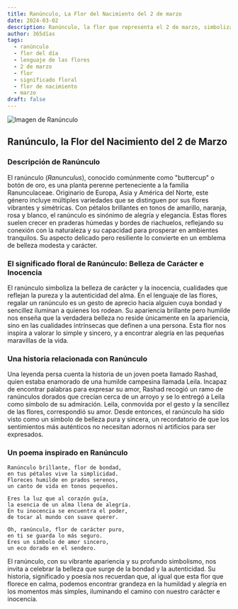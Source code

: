 ```yaml
---
title: Ranúnculo, La Flor del Nacimiento del 2 de marzo
date: 2024-03-02
description: Ranúnculo, la flor que representa el 2 de marzo, simboliza Belleza de carácter e inocencia. Descubre su fascinante historia, significado en el lenguaje de las flores y una poesía que celebra su belleza.
author: 365días
tags:
  - ranúnculo
  - flor del día
  - lenguaje de las flores
  - 2 de marzo
  - flor
  - significado floral
  - flor de nacimiento
  - marzo
draft: false
---
```



![Imagen de Ranúnculo](https://cdn.pixabay.com/photo/2015/05/04/20/26/buttercup-752927_1280.jpg#center)


## Ranúnculo, la Flor del Nacimiento del 2 de Marzo

### Descripción de Ranúnculo

El ranúnculo (_Ranunculus_), conocido comúnmente como "buttercup" o botón de oro, es una planta perenne perteneciente a la familia Ranunculaceae. Originario de Europa, Asia y América del Norte, este género incluye múltiples variedades que se distinguen por sus flores vibrantes y simétricas. Con pétalos brillantes en tonos de amarillo, naranja, rosa y blanco, el ranúnculo es sinónimo de alegría y elegancia. Estas flores suelen crecer en praderas húmedas y bordes de riachuelos, reflejando su conexión con la naturaleza y su capacidad para prosperar en ambientes tranquilos. Su aspecto delicado pero resiliente lo convierte en un emblema de belleza modesta y carácter.

### El significado floral de Ranúnculo: Belleza de Carácter e Inocencia

El ranúnculo simboliza la belleza de carácter y la inocencia, cualidades que reflejan la pureza y la autenticidad del alma. En el lenguaje de las flores, regalar un ranúnculo es un gesto de aprecio hacia alguien cuya bondad y sencillez iluminan a quienes los rodean. Su apariencia brillante pero humilde nos enseña que la verdadera belleza no reside únicamente en la apariencia, sino en las cualidades intrínsecas que definen a una persona. Esta flor nos inspira a valorar lo simple y sincero, y a encontrar alegría en las pequeñas maravillas de la vida.

### Una historia relacionada con Ranúnculo

Una leyenda persa cuenta la historia de un joven poeta llamado Rashad, quien estaba enamorado de una humilde campesina llamada Leila. Incapaz de encontrar palabras para expresar su amor, Rashad recogió un ramo de ranúnculos dorados que crecían cerca de un arroyo y se lo entregó a Leila como símbolo de su admiración. Leila, conmovida por el gesto y la sencillez de las flores, correspondió su amor. Desde entonces, el ranúnculo ha sido visto como un símbolo de belleza pura y sincera, un recordatorio de que los sentimientos más auténticos no necesitan adornos ni artificios para ser expresados.

### Un poema inspirado en Ranúnculo

```
Ranúnculo brillante, flor de bondad,  
en tus pétalos vive la simplicidad.  
Floreces humilde en prados serenos,  
un canto de vida en tonos pequeños.  

Eres la luz que al corazón guía,  
la esencia de un alma llena de alegría.  
En tu inocencia se encuentra el poder,  
de tocar al mundo con suave querer.  

Oh, ranúnculo, flor de carácter puro,  
en ti se guarda lo más seguro.  
Eres un símbolo de amor sincero,  
un eco dorado en el sendero.  
```

El ranúnculo, con su vibrante apariencia y su profundo simbolismo, nos invita a celebrar la belleza que surge de la bondad y la autenticidad. Su historia, significado y poesía nos recuerdan que, al igual que esta flor que florece en calma, podemos encontrar grandeza en la humildad y alegría en los momentos más simples, iluminando el camino con nuestro carácter e inocencia.

